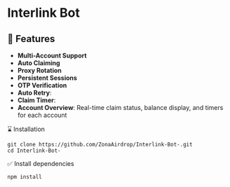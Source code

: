 # Interlink Bot 

## 🎇 Features

-  **Multi-Account Support**
-  **Auto Claiming**
-  **Proxy Rotation**
-  **Persistent Sessions**
-  **OTP Verification**
-  **Auto Retry**:
-  **Claim Timer**:
-  **Account Overview**: Real-time claim status, balance display, and timers for each account

⌛ Installation

````
git clone https://github.com/ZonaAirdrop/Interlink-Bot-.git
cd Interlink-Bot-
````
✅ Install dependencies

````
npm install
````

